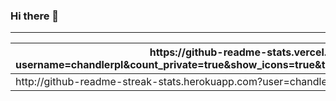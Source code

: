 ### Hi there 👋

---
<table>
<thead>
  <tr>
    <th>https://github-readme-stats.vercel.app/api?username=chandlerpl&amp;count_private=true&amp;show_icons=true&amp;theme=tokyonight&amp;hide_border=true</th>
    <th>https://github-readme-stats.vercel.app/api/top-langs/?username=chandlerpl&amp;layout=compact&amp;theme=tokyonight</th>
  </tr>
</thead>
<tbody>
  <tr>
    <td colspan="2">http://github-readme-streak-stats.herokuapp.com?user=chandlerpl&amp;theme=tokyonight&amp;hide_border=true&amp;date_format=M%20j%5B%2C%20Y%5D</td>
  </tr>
</tbody>
</table>

<!--
**chandlerpl/chandlerpl** is a ✨ _special_ ✨ repository because its `README.md` (this file) appears on your GitHub profile.

Here are some ideas to get you started:

- 🔭 I’m currently working on ...
- 🌱 I’m currently learning ...
- 👯 I’m looking to collaborate on ...
- 🤔 I’m looking for help with ...
- 💬 Ask me about ...
- 📫 How to reach me: ...
- 😄 Pronouns: ...
- ⚡ Fun fact: ...
-->
